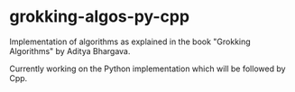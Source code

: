 # grokking-algos-py-cpp

Implementation of algorithms as explained in the book "Grokking Algorithms" by Aditya Bhargava.

Currently working on the Python implementation which will be followed by Cpp.
